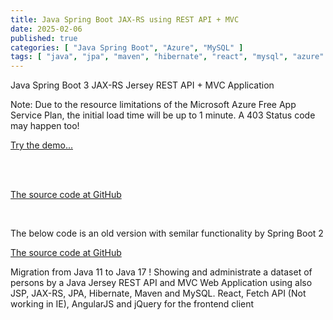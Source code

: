 ```yaml
---
title: Java Spring Boot JAX-RS using REST API + MVC
date: 2025-02-06
published: true
categories: [ "Java Spring Boot", "Azure", "MySQL" ]
tags: [ "java", "jpa", "maven", "hibernate", "react", "mysql", "azure" ]
---
```


Java Spring Boot 3 JAX-RS Jersey REST API + MVC Application

<p>Note: Due to the resource limitations of the Microsoft Azure Free App Service Plan, the initial load time will be up to 1 minute. A 403 Status code may happen too!</p>

<a href="https://pso-jersey-rest.azurewebsites.net" target="_blank" title="Java">Try the demo...</a>

<br /><br />

<a href="https://github.com/persteenolsen/spring-boot-3-mvc-rest-jersey" target="_blank">The source code at GitHub</a>

<br />

The below code is an old version with semilar functionality by Spring Boot 2

<a href="https://github.com/persteenolsen/springboot-mvc-rest-jersey" target="_blank">The source code at GitHub</a>

Migration from Java 11 to Java 17 ! Showing and administrate a dataset of persons by a Java Jersey REST API and MVC Web Application using also JSP, JAX-RS, JPA, Hibernate, Maven and MySQL. React, Fetch API (Not working in IE), AngularJS and jQuery for the frontend client



